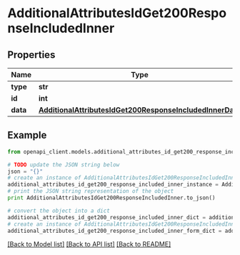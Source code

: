 # AdditionalAttributesIdGet200ResponseIncludedInner


## Properties
Name | Type | Description | Notes
------------ | ------------- | ------------- | -------------
**type** | **str** |  | [optional] 
**id** | **int** |  | [optional] 
**data** | [**AdditionalAttributesIdGet200ResponseIncludedInnerData**](AdditionalAttributesIdGet200ResponseIncludedInnerData.md) |  | [optional] 

## Example

```python
from openapi_client.models.additional_attributes_id_get200_response_included_inner import AdditionalAttributesIdGet200ResponseIncludedInner

# TODO update the JSON string below
json = "{}"
# create an instance of AdditionalAttributesIdGet200ResponseIncludedInner from a JSON string
additional_attributes_id_get200_response_included_inner_instance = AdditionalAttributesIdGet200ResponseIncludedInner.from_json(json)
# print the JSON string representation of the object
print AdditionalAttributesIdGet200ResponseIncludedInner.to_json()

# convert the object into a dict
additional_attributes_id_get200_response_included_inner_dict = additional_attributes_id_get200_response_included_inner_instance.to_dict()
# create an instance of AdditionalAttributesIdGet200ResponseIncludedInner from a dict
additional_attributes_id_get200_response_included_inner_form_dict = additional_attributes_id_get200_response_included_inner.from_dict(additional_attributes_id_get200_response_included_inner_dict)
```
[[Back to Model list]](../README.md#documentation-for-models) [[Back to API list]](../README.md#documentation-for-api-endpoints) [[Back to README]](../README.md)


